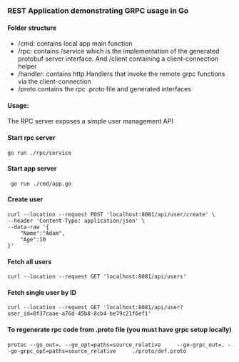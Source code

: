### REST Application demonstrating GRPC usage in Go

#### Folder structure
 - /cmd: contains local app main function
 - /rpc: contains /service which is the implementation of the generated protobuf server interface.
  And /client containing a client-connection helper
 - /handler: contains http.Handlers that invoke the remote grpc functions via the client-connection
 - /proto contains the rpc .proto file and generated interfaces

#### Usage:

The RPC server exposes a simple user management API
#### Start rpc server
```shell
go run ./rpc/service
```
#### Start app server
```shell
 go run ./cmd/app.go
```

 #### Create user
```shell
curl --location --request POST 'localhost:8081/api/user/create' \
--header 'Content-Type: application/json' \
--data-raw '{
    "Name":"Adam",
    "Age":10
}'
```

#### Fetch all users
```shell
curl --location --request GET 'localhost:8081/api/users'
```

#### Fetch single user by ID
```shell
curl --location --request GET 'localhost:8081/api/user?user_id=8f37caae-a76d-45b8-8cb4-be79c21f6ef1'
```

#### To regenerate rpc code from .proto file (you must have grpc setup locally)
```shell
protoc --go_out=. --go_opt=paths=source_relative     --go-grpc_out=. --go-grpc_opt=paths=source_relative     ./proto/def.proto

```
